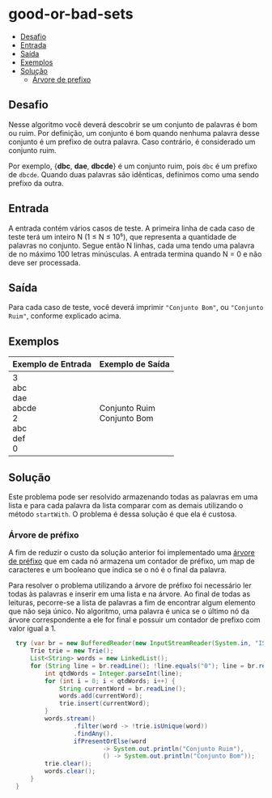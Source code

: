 # good-or-bad-sets

- [Desafio](#desafio)
- [Entrada](#entrada)
- [Saída](#saída)
- [Exemplos](#exemplos)
- [Solução](#solução)
  - [Árvore de prefixo](#árvore-de-préfixo)

## Desafio
Nesse algoritmo você deverá descobrir se um conjunto de palavras é bom ou ruim. 
Por definição, um conjunto é bom quando nenhuma palavra desse conjunto é um 
prefixo de outra palavra. Caso contrário, é considerado um conjunto ruim.

Por exemplo, {**dbc**, **dae**, **dbcde**} é um conjunto ruim, pois `dbc` é um 
prefixo de `dbcde`. Quando duas palavras são idênticas, definimos como uma sendo 
prefixo da outra.

## Entrada
A entrada contém vários casos de teste. A primeira linha de cada caso de teste 
terá um inteiro N (1 ≤ N ≤ 10⁵), que representa a quantidade de palavras no
conjunto. Segue então N linhas, cada uma tendo uma palavra de no máximo 100 letras
minúsculas. A entrada termina quando N = 0 e não deve ser processada.

## Saída 
Para cada caso de teste, você deverá imprimir `"Conjunto Bom"`, ou `"Conjunto Ruim"`, 
conforme explicado acima.

## Exemplos
| Exemplo de Entrada | Exemplo de Saída |
| ------------------ | ---------------- |
| 3<br>abc<br>dae<br>abcde<br>2<br>abc<br>def<br>0 | Conjunto Ruim<br>Conjunto Bom|

## Solução

Este problema pode ser resolvido armazenando todas as palavras em uma lista e para cada
palavra da lista comparar com as demais utilizando o método `startWith`. O problema é dessa
solução é que ela é custosa.

### Árvore de préfixo
A fim de reduzir o custo da solução anterior foi implementado uma [árvore de préfixo](https://en.wikipedia.org/wiki/Trie)
que em cada nó armazena um contador de préfixo, um map de caracteres e um booleano que 
indica se o nó é o final da palavra.

Para resolver o problema utilizando a árvore de préfixo foi necessário ler todas às palavras
e inserir em uma lista e na árvore. Ao final de todas as leituras, pecorre-se a lista de palavras
a fim de encontrar algum elemento que não seja único. 
No algoritmo, uma palavra é unica se o último nó da árvore correspondente a ele for final e 
possuir um contador de prefixo com valor igual a 1.

```java
  try (var br = new BufferedReader(new InputStreamReader(System.in, "ISO-8859-1"))) {
      Trie trie = new Trie();
      List<String> words = new LinkedList();
      for (String line = br.readLine(); !line.equals("0"); line = br.readLine()) {
          int qtdWords = Integer.parseInt(line);
          for (int i = 0; i < qtdWords; i++) {
              String currentWord = br.readLine();
              words.add(currentWord);
              trie.insert(currentWord);
          }
          words.stream()
                  .filter(word -> !trie.isUnique(word))
                  .findAny().
                  ifPresentOrElse(word
                          -> System.out.println("Conjunto Ruim"),
                          () -> System.out.println("Conjunto Bom"));
          trie.clear();
          words.clear();
      }
  }
```
